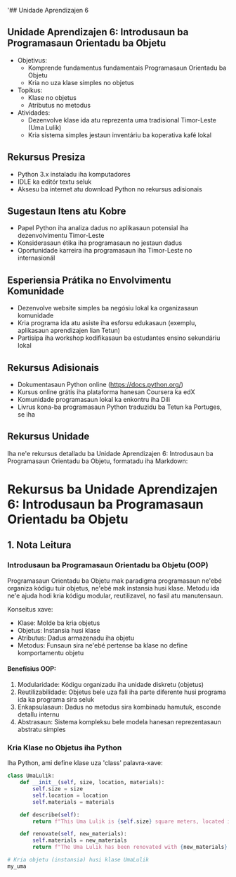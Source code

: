 '## Unidade Aprendizajen 6

## Unidade Aprendizajen 6: Introdusaun ba Programasaun Orientadu ba Objetu
- Objetivus:
  * Komprende fundamentus fundamentais Programasaun Orientadu ba Objetu
  * Kria no uza klase simples no objetus
- Topikus:
  * Klase no objetus
  * Atributus no metodus
- Atividades:
  * Dezenvolve klase ida atu reprezenta uma tradisional Timor-Leste (Uma Lulik)
  * Kria sistema simples jestaun inventáriu ba koperativa kafé lokal

## Rekursus Presiza
- Python 3.x instaladu iha komputadores
- IDLE ka editór textu seluk
- Aksesu ba internet atu download Python no rekursus adisionais

## Sugestaun Itens atu Kobre
- Papel Python iha analiza dadus no aplikasaun potensial iha dezenvolvimentu Timor-Leste
- Konsiderasaun étika iha programasaun no jestaun dadus
- Oportunidade karreira iha programasaun iha Timor-Leste no internasionál

## Esperiensia Prátika no Envolvimentu Komunidade
- Dezenvolve website simples ba negósiu lokal ka organizasaun komunidade
- Kria programa ida atu asiste iha esforsu edukasaun (exemplu, aplikasaun aprendizajen lian Tetun)
- Partisipa iha workshop kodifikasaun ba estudantes ensino sekundáriu lokal

## Rekursus Adisionais
- Dokumentasaun Python online (https://docs.python.org/)
- Kursus online grátis iha plataforma hanesan Coursera ka edX
- Komunidade programasaun lokal ka enkontru iha Dili
- Livrus kona-ba programasaun Python traduzidu ba Tetun ka Portuges, se iha

## Rekursus Unidade

Iha ne'e rekursus detalladu ba Unidade Aprendizajen 6: Introdusaun ba Programasaun Orientadu ba Objetu, formatadu iha Markdown:

# Rekursus ba Unidade Aprendizajen 6: Introdusaun ba Programasaun Orientadu ba Objetu

## 1. Nota Leitura

### Introdusaun ba Programasaun Orientadu ba Objetu (OOP)

Programasaun Orientadu ba Objetu mak paradigma programasaun ne'ebé organiza kódigu tuir objetus, ne'ebé mak instansia husi klase. Metodu ida ne'e ajuda hodi kria kódigu modular, reutilizavel, no fasil atu manutensaun.

Konseitus xave:
- Klase: Molde ba kria objetus
- Objetus: Instansia husi klase
- Atributus: Dadus armazenadu iha objetu
- Metodus: Funsaun sira ne'ebé pertense ba klase no define komportamentu objetu

#### Benefísius OOP:
1. Modularidade: Kódigu organizadu iha unidade diskretu (objetus)
2. Reutilizabilidade: Objetus bele uza fali iha parte diferente husi programa ida ka programa sira seluk
3. Enkapsulasaun: Dadus no metodus sira kombinadu hamutuk, esconde detallu internu
4. Abstrasaun: Sistema kompleksu bele modela hanesan reprezentasaun abstratu simples

### Kria Klase no Objetus iha Python

Iha Python, ami define klase uza 'class' palavra-xave:

```python
class UmaLulik:
    def __init__(self, size, location, materials):
        self.size = size
        self.location = location
        self.materials = materials

    def describe(self):
        return f"This Uma Lulik is {self.size} square meters, located in {self.location}, and made of {self.materials}."

    def renovate(self, new_materials):
        self.materials = new_materials
        return f"The Uma Lulik has been renovated with {new_materials}."

# Kria objetu (instansia) husi klase UmaLulik
my_uma